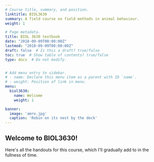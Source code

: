 ```yaml
---
# Course title, summary, and position.
linktitle: BIOL3630
summary: A field course on field methods in animal behaviour.
weight: 1

# Page metadata.
title: BIOL 3630 textbook
date: "2018-09-09T00:00:00Z"
lastmod: "2018-09-09T00:00:00Z"
draft: false  # Is this a draft? true/false
toc: true  # Show table of contents? true/false
type: docs  # Do not modify.


# Add menu entry to sidebar.
# - name: Declare this menu item as a parent with ID `name`.
# - weight: Position of link in menu.
menu:
  biol3630:
    name: Welcome
    weight: 1

banner:
  image: 'amro.jpg'
  caption: 'Robin on its nest by the deck'
---
```


## Welcome to BIOL3630!

Here's all the handouts for this course, which I'll gradually add to in the fullness of time.
